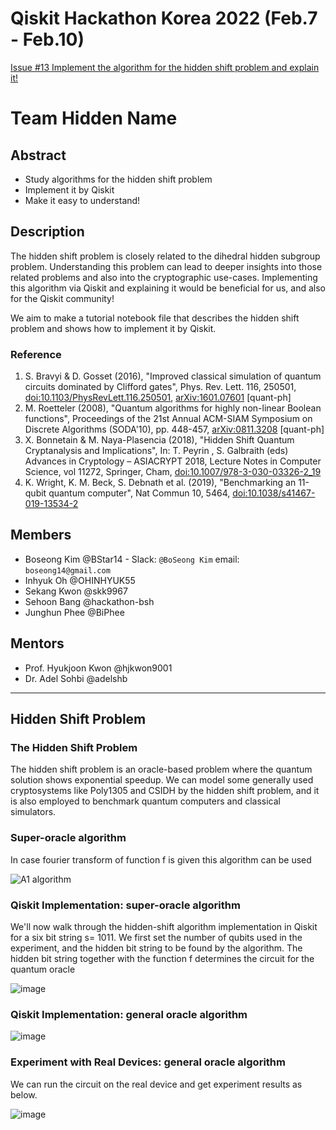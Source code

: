 # Qiskit Hackathon Korea 2022 (Feb.7 - Feb.10)
[Issue #13 Implement the algorithm for the hidden shift problem and explain it!](https://github.com/qiskit-community/qiskit-hackathon-korea-22/issues/13)

# Team Hidden Name

## Abstract
- Study algorithms for the hidden shift problem
- Implement it by Qiskit
- Make it easy to understand!

## Description
The hidden shift problem is closely related to the dihedral hidden subgroup problem.
Understanding this problem can lead to deeper insights into those related problems and also into the cryptographic use-cases.
Implementing this algorithm via Qiskit and explaining it would be beneficial for us, and also for the Qiskit community!

We aim to make a tutorial notebook file that describes the hidden shift problem and shows how to implement it by Qiskit.

### Reference
1. S. Bravyi & D. Gosset (2016), "Improved classical simulation of quantum circuits dominated by Clifford gates", Phys. Rev. Lett. 116, 250501, [doi:10.1103/PhysRevLett.116.250501](https://doi.org/10.1103/PhysRevLett.116.250501), [arXiv:1601.07601](https://arxiv.org/abs/1601.07601) [quant-ph]
2. M. Roetteler (2008), "Quantum algorithms for highly non-linear Boolean functions", Proceedings of the 21st Annual ACM-SIAM Symposium on Discrete Algorithms (SODA'10), pp. 448-457, [arXiv:0811.3208](https://arxiv.org/abs/0811.3208) [quant-ph]
3. X. Bonnetain & M. Naya-Plasencia (2018), "Hidden Shift Quantum Cryptanalysis and Implications", In: T. Peyrin , S. Galbraith (eds) Advances in Cryptology – ASIACRYPT 2018, Lecture Notes in Computer Science, vol 11272, Springer, Cham, [doi:10.1007/978-3-030-03326-2_19](https://doi.org/10.1007/978-3-030-03326-2_19)
4. K. Wright, K. M. Beck, S. Debnath et al. (2019), "Benchmarking an 11-qubit quantum computer", Nat Commun 10, 5464, [doi:10.1038/s41467-019-13534-2](https://doi.org/10.1038/s41467-019-13534-2)

## Members
 - Boseong Kim @BStar14 - Slack: `@BoSeong Kim` email: `boseong14@gmail.com`
 - Inhyuk Oh @OHINHYUK55
 - Sekang Kwon @skk9967
 - Sehoon Bang @hackathon-bsh
 - Junghun Phee @BiPhee

## Mentors
 - Prof. Hyukjoon Kwon @hjkwon9001
 - Dr. Adel Sohbi @adelshb

---

## Hidden Shift Problem

### The Hidden Shift Problem

The hidden shift problem is an oracle-based problem where the quantum solution shows exponential speedup. We can model some generally used cryptosystems like Poly1305 and CSIDH by the hidden shift problem, and it is also employed to benchmark quantum computers and classical simulators.

### Super-oracle algorithm

In case fourier transform of function f is given this algorithm can be used

![A1 algorithm](https://user-images.githubusercontent.com/69569033/153343222-b2a6037d-675e-4922-9391-c251f5f3968b.png)

### Qiskit Implementation: super-oracle algorithm

We'll now walk through the hidden-shift algorithm implementation in Qiskit for a six bit string s= 1011. We first set the number of qubits used in the experiment, and the hidden bit string  to be found by the algorithm. The hidden bit string  together with the function f determines the circuit for the quantum oracle

![image](https://user-images.githubusercontent.com/69569033/153343017-ab2c5348-b638-4b65-8a86-2731423e6157.png)

### Qiskit Implementation: general oracle algorithm

![image](https://user-images.githubusercontent.com/69569033/153345283-ab8cb69e-b706-42f4-800d-6505a5866ce9.png)

### Experiment with Real Devices: general oracle algorithm

We can run the circuit on the real device and get experiment results as below.

![image](https://user-images.githubusercontent.com/69569033/153345562-14df7e84-e0af-4d3d-8db1-415082066d0b.png)






